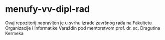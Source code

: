 # menufy-vv-dipl-rad
Ovaj repozitorij napravljen je u svrhu izrade završnog rada na Fakultetu Organizacije i Informatike Varaždin pod mentorstvom prof. dr. sc. Dragutina Kermeka

